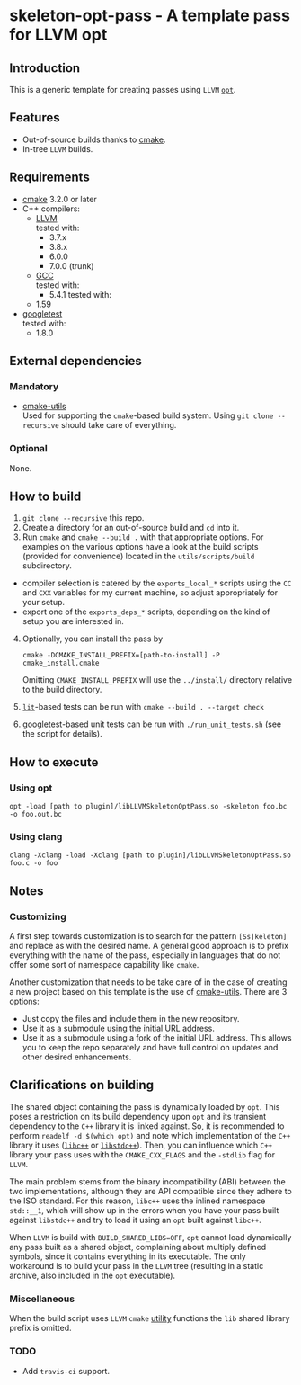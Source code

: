 
# skeleton-opt-pass - A template pass for LLVM opt

## Introduction

This is a generic template for creating passes using `LLVM` [`opt`][1].


## Features

- Out-of-source builds thanks to [cmake][2].
- In-tree `LLVM` builds.


## Requirements

- [cmake][2] 3.2.0 or later
- C++ compilers:
  - [LLVM][3]  
  tested with:
    - 3.7.x
    - 3.8.x
    - 6.0.0
    - 7.0.0 (trunk)
  - [GCC][4]  
  tested with:
    - 5.4.1
  tested with:
  - 1.59
- [googletest][6]  
  tested with:
  - 1.8.0


## External dependencies

### Mandatory

- [cmake-utils][9]  
  Used for supporting the `cmake`-based build system. Using `git clone --recursive` should take care of everything.

### Optional

None.


## How to build

1. `git clone --recursive` this repo.
2. Create a directory for an out-of-source build and `cd` into it.
3. Run `cmake` and `cmake --build .` with that appropriate options.
   For examples on the various options have a look at the build scripts (provided for convenience) located in the
   `utils/scripts/build` subdirectory.
  - compiler selection is catered by the `exports_local_*` scripts using the `CC` and `CXX` variables for my current 
   machine, so adjust appropriately for your setup.
  - export one of the `exports_deps_*` scripts, depending on the kind of setup you are interested in.
4. Optionally, you can install the pass by

   `cmake -DCMAKE_INSTALL_PREFIX=[path-to-install] -P cmake_install.cmake`

   Omitting `CMAKE_INSTALL_PREFIX` will use the `../install/` directory relative to the build directory.
5. [`lit`][7]-based tests can be run with `cmake --build . --target check`
6. [googletest][6]-based unit tests can be run with `./run_unit_tests.sh` (see the script for details).


## How to execute

### Using opt

`opt -load [path to plugin]/libLLVMSkeletonOptPass.so -skeleton foo.bc -o foo.out.bc`

### Using clang

`clang -Xclang -load -Xclang [path to plugin]/libLLVMSkeletonOptPass.so foo.c -o foo`
   

## Notes

### Customizing

A first step towards customization is to search for the pattern `[Ss]keleton]` and replace as with the desired name. A
general good approach is to prefix everything with the name of the pass, especially in languages that do not offer some
sort of namespace capability like `cmake`.

Another customization that needs to be take care of in the case of creating a new project based on this template is the
use of [cmake-utils][9]. There are 3 options:

- Just copy the files and include them in the new repository.
- Use it as a submodule using the initial URL address.
- Use it as a submodule using a fork of the initial URL address. This allows you to keep the repo separately and have
  full control on updates and other desired enhancements.

## Clarifications on building

The shared object containing the pass is dynamically loaded by `opt`. This poses a restriction on its build dependency
upon `opt` and its transient dependency to the `C++` library it is linked against. So, it is recommended to perform
`readelf -d $(which opt)` and note which implementation of the `C++` library it uses 
([`libc++`][10] or [`libstdc++`][11]). Then, you can influence which `C++` library your pass uses with the
`CMAKE_CXX_FLAGS` and the `-stdlib` flag for `LLVM`. 

The main problem stems from the binary incompatibility (ABI) between the two implementations, although they are API
compatible since they adhere to the ISO standard. For this reason, `libc++` uses the inlined namespace `std::__1`, which
will show up in the errors when you have your pass built against `libstdc++` and try to load it using an `opt` built
against `libc++`.

When `LLVM` is build with `BUILD_SHARED_LIBS=OFF`, `opt` cannot load dynamically any pass built as a shared object,
complaining about multiply defined symbols, since it contains everything in its executable. The only workaround is to
build your pass in the `LLVM` tree (resulting in a static archive, also included in the `opt` executable).

### Miscellaneous

When the build script uses `LLVM` `cmake` [utility][8] functions the `lib` shared library prefix is omitted.

### TODO

- Add `travis-ci` support.


[1]: http://llvm.org/docs/WritingAnLLVMPass.html
[2]: https://cmake.org
[3]: http://www.llvm.org
[4]: https://gcc.gnu.org
[6]: https://github.com/google/googletest
[7]: https://llvm.org/docs/CommandGuide/lit.html
[8]: http://llvm.org/docs/CMake.html#cmake-out-of-source-pass
[9]: https://github.com/compor/cmake-utils
[10]: https://libcxx.llvm.org/docs/
[11]: https://gcc.gnu.org/wiki/Libstdc++

